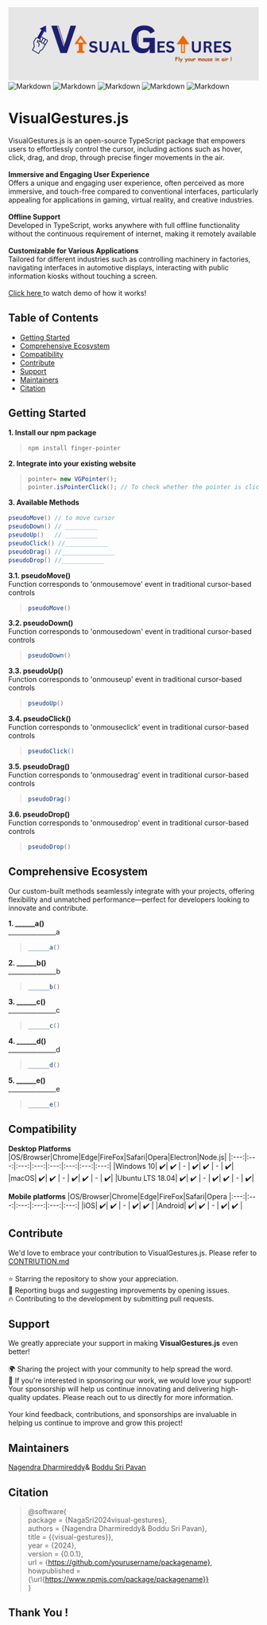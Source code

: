 ![plot](./src/assets/Banner.png)
![Markdown](https://img.shields.io/npm/v/visual-gesture-events)
![Markdown](https://img.shields.io/github/v/release/learn-hunger/visual-gesture-events)
![Markdown](https://img.shields.io/github/downloads/learn-hunger/visual-gesture-events/latest/total)
![Markdown](https://img.shields.io/badge/build-passing-brightgreen)
![Markdown](https://img.shields.io/badge/License-MIT-blue.svg)

# VisualGestures.js
VisualGestures.js is an open-source TypeScript package that empowers users to effortlessly control the cursor, including actions such as hover, click, drag, and drop, through precise finger movements in the air.
<br><br>
**Immersive and Engaging User Experience** <br>
Offers a unique and engaging user experience, often perceived as more immersive, and touch-free compared to conventional interfaces, particularly appealing for applications in gaming, virtual reality, and creative industries. 
<br><br>
**Offline Support** <br>
Developed in TypeScript, works anywhere with full offline functionality without the continuous requirement of internet, making it remotely available
<br><br>
**Customizable for Various Applications** <br>
Tailored for different industries such as controlling machinery in factories, navigating interfaces in automotive displays, interacting with public information kiosks without touching a screen.
<br><br>
<a href="https://github.com/user-attachments/assets/a24cc183-36cd-42a9-9910-b8405c45327f"> Click here </a> to watch demo of how it works!
<br>
## Table of Contents</h2>
- [Getting Started](#getting-started)
- [Comprehensive Ecosystem](#comprehensive-ecosystem)
- [Compatibility](#compatibility)
- [Contribute](#contribute)
- [Support](#support)
- [Maintainers](#maintainers)
- [Citation](#citation)
 

## Getting Started

**1. Install our npm package**
> ```java
> npm install finger-pointer
> ```
**2. Integrate into your existing website**
> ```java
> pointer= new VGPointer();
> pointer.isPointerClick(); // To check whether the pointer is clicked
> ```

**3. Available Methods**
```java
pseudoMove() // to move cursor
pseudoDown() // _________
pseudoUp()   // _________
pseudoClick() //____________
pseudoDrag() //_______________
pseudoDrop() //____________
 ```

**3.1. pseudoMove()** <br>
Function corresponds to 'onmousemove' event in traditional cursor-based controls
>   ```java
> pseudoMove()
> ```
**3.2. pseudoDown()** <br>
Function corresponds to 'onmousedown' event in traditional cursor-based controls
>   ```java
> pseudoDown()
> ```
**3.3. pseudoUp()** <br>
Function corresponds to 'onmouseup' event in traditional cursor-based controls
>   ```java
> pseudoUp()
> ```
**3.4. pseudoClick()** <br>
Function corresponds to 'onmouseclick' event in traditional cursor-based controls
>   ```java
> pseudoClick()
> ```
**3.5. pseudoDrag()** <br>
Function corresponds to 'onmousedrag' event in traditional cursor-based controls
>   ```java
> pseudoDrag()
> ```
**3.6. pseudoDrop()** <br>
Function corresponds to 'onmousedrop' event in traditional cursor-based controls
>```java
>pseudoDrop()
>```

## Comprehensive Ecosystem
Our custom-built methods seamlessly integrate with your projects, offering flexibility and unmatched performance—perfect for developers looking to innovate and contribute.

**1. ______a()** <br>
_______________a
>```java
>______a()
>```

**2. ______b()** <br>
_______________b
>```java
> ______b()
>```

**3. ______c()** <br>
_______________c
>```java
>______c()
>```

**4. ______d()** <br>
_______________d
>```java
>______d()
>```

**5. ______e()** <br>
_______________e
>```java
>______e()
>```

## Compatibility

**Desktop Platforms**
|OS/Browser|Chrome|Edge|FireFox|Safari|Opera|Electron|Node.js|
|:---:|:---:|:---:|:---:|:---:|:---:|:---:|:---:|
|Windows 10| ✔️| ✔️ | - | ✔️| ✔️ | - | ✔️|
|macOS| ✔️| ✔️ | - | ✔️| ✔️ | - | ✔️|
|Ubuntu LTS 18.04| ✔️| ✔️ | - | ✔️| ✔️ | - | ✔️|

**Mobile platforms**
|OS/Browser|Chrome|Edge|FireFox|Safari|Opera
|:---:|:---:|:---:|:---:|:---:|:---:|
|iOS| ✔️| ✔️ | - | ✔️| ✔️ | 
|Android| ✔️| ✔️ | - | ✔️| ✔️ |

## Contribute
We'd love to embrace your contribution to VisualGestures.js. Please refer to <a href="___contribution.md">CONTRIUTION.md</a>
<br><br>
⭐ Starring the repository to show your appreciation. <br>
🐛 Reporting bugs and suggesting improvements by opening issues. <br>
🔥 Contributing to the development by submitting pull requests. <br>

## Support
We greatly appreciate your support in making <b>VisualGestures.js</b> even better!
<br> <br>
🌍 Sharing the project with your community to help spread the word. <br>
💼 If you're interested in sponsoring our work, we would love your support! Your sponsorship will help us continue innovating and delivering high-quality updates. Please reach out to us directly for more information. <br><br>
Your kind feedback, contributions, and sponsorships are invaluable in helping us continue to improve and grow this project!

## Maintainers
<a href="https://www.linkedin.com/in/nagendra-dharmireddi-27a4651b1/">Nagendra Dharmireddy</a>& <a href= "https://www.linkedin.com/in/boddusripavan/"> Boddu Sri Pavan </a>

## Citation
>@software{ <br/>
>  package = {NagaSri2024visual-gestures}, <br/> 
>  authors = {Nagendra Dharmireddy& Boddu Sri Pavan}, <br/>
>  title = {{visual-gestures}}, <br/>
>  year = {2024}, <br/>
>  version = {0.0.1}, <br/>
>  url = {https://github.com/yourusername/packagename}, <br/>
>  howpublished = {\url{https://www.npmjs.com/package/packagename}} <br/>
>}

## Thank You !

